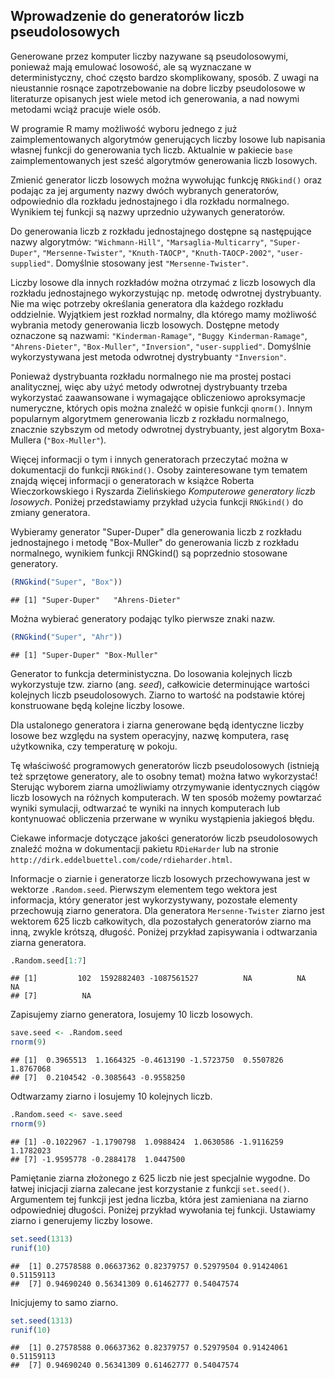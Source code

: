 ## Wprowadzenie do generatorów liczb pseudolosowych

Generowane przez komputer liczby nazywane są pseudolosowymi, ponieważ mają emulować losowość, ale są wyznaczane  w deterministyczny, choć często bardzo skomplikowany, sposób. Z uwagi na nieustannie rosnące zapotrzebowanie na dobre liczby pseudolosowe w literaturze opisanych jest wiele metod ich generowania, a nad nowymi metodami wciąż pracuje wiele osób.

W programie R mamy możliwość wyboru jednego z już zaimplementowanych algorytmów generujących liczby losowe lub napisania własnej funkcji do generowania tych liczb. Aktualnie w pakiecie `base` zaimplementowanych jest sześć algorytmów generowania liczb losowych. 

Zmienić generator liczb losowych można wywołując funkcję `RNGkind()` oraz podając za jej argumenty nazwy dwóch wybranych generatorów, odpowiednio dla rozkładu jednostajnego i dla rozkładu normalnego. Wynikiem tej funkcji są nazwy uprzednio używanych generatorów.

Do generowania liczb z rozkładu jednostajnego dostępne są następujące nazwy algorytmów: `"Wichmann-Hill"`, `"Marsaglia-Multicarry"`, `"Super-Duper"`, `"Mersenne-Twister"`, `"Knuth-TAOCP"`, `"Knuth-TAOCP-2002"`, `"user-supplied"`. Domyślnie stosowany jest `"Mersenne-Twister"`. 

Liczby losowe dla innych rozkładów można otrzymać z liczb losowych dla rozkładu jednostajnego wykorzystując np. metodę odwrotnej dystrybuanty. Nie ma więc potrzeby określania generatora dla każdego rozkładu oddzielnie. Wyjątkiem jest rozkład normalny, dla którego mamy możliwość wybrania metody generowania liczb losowych. Dostępne metody oznaczone są nazwami: 
`"Kinderman-Ramage"`, `"Buggy Kinderman-Ramage"`, `"Ahrens-Dieter"`, `"Box-Muller"`, `"Inversion"`, `"user-supplied"`. Domyślnie wykorzystywana jest metoda odwrotnej dystrybuanty `"Inversion"`. 


Ponieważ dystrybuanta rozkładu normalnego nie ma prostej postaci analitycznej, więc aby użyć metody odwrotnej dystrybuanty trzeba wykorzystać zaawansowane i wymagające obliczeniowo aproksymacje numeryczne, których opis można znaleźć w opisie funkcji `qnorm()`. Innym popularnym algorytmem generowania liczb z rozkładu normalnego, znacznie szybszym od metody odwrotnej dystrybuanty, jest algorytm Boxa-Mullera (`"Box-Muller"`). 

Więcej informacji o tym i innych generatorach przeczytać można w dokumentacji do funkcji `RNGkind()`.
Osoby zainteresowane tym tematem znajdą więcej informacji o generatorach w książce Roberta Wieczorkowskiego i Ryszarda Zielińskiego *Komputerowe generatory liczb losowych*. Poniżej przedstawiamy przykład użycia funkcji `RNGkind()` do zmiany generatora.

Wybieramy generator "Super-Duper" dla generowania liczb z rozkładu jednostajnego i metodę "Box-Muller" do generowania liczb z rozkładu normalnego, wynikiem funkcji RNGkind() są poprzednio stosowane generatory.


```r
(RNGkind("Super", "Box")) 
```

```
## [1] "Super-Duper"   "Ahrens-Dieter"
```

Można wybierać generatory podając tylko pierwsze znaki nazw.


```r
(RNGkind("Super", "Ahr"))
```

```
## [1] "Super-Duper" "Box-Muller"
```

Generator to funkcja deterministyczna. Do losowania kolejnych liczb wykorzystuje tzw. ziarno (ang. *seed*), całkowicie determinujące wartości kolejnych liczb pseudolosowych. Ziarno to wartość na podstawie której konstruowane będą kolejne liczby losowe.

Dla ustalonego generatora i ziarna generowane będą identyczne liczby losowe bez względu na system operacyjny, nazwę komputera, rasę użytkownika, czy temperaturę w pokoju. 

Tę właściwość programowych generatorów liczb pseudolosowych (istnieją też sprzętowe generatory, ale to osobny temat) można łatwo wykorzystać! Sterując wyborem ziarna umożliwiamy otrzymywanie identycznych ciągów liczb losowych na różnych komputerach. W ten sposób możemy powtarzać wyniki symulacji, odtwarzać te wyniki na innych komputerach lub kontynuować obliczenia przerwane w wyniku wystąpienia jakiegoś błędu. 

Ciekawe informacje dotyczące jakości generatorów liczb pseudolosowych znaleźć można w dokumentacji pakietu `RDieHarder` lub na stronie `http://dirk.eddelbuettel.com/code/rdieharder.html`.

Informacje o ziarnie i generatorze liczb losowych przechowywana jest w wektorze `.Random.seed`. Pierwszym elementem tego wektora jest informacja, który generator jest wykorzystywany, pozostałe elementy przechowują ziarno generatora. Dla generatora `Mersenne-Twister` ziarno jest wektorem 625 liczb całkowitych, dla pozostałych generatorów ziarno ma inną, zwykle krótszą, długość. Poniżej przykład zapisywania i odtwarzania ziarna generatora.



```r
.Random.seed[1:7]
```

```
## [1]         102  1592882403 -1087561527          NA          NA          NA
## [7]          NA
```

Zapisujemy ziarno generatora, losujemy 10 liczb losowych.


```r
save.seed <- .Random.seed
rnorm(9)
```

```
## [1]  0.3965513  1.1664325 -0.4613190 -1.5723750  0.5507826  1.8767068
## [7]  0.2104542 -0.3085643 -0.9558250
```

Odtwarzamy ziarno i losujemy 10 kolejnych liczb.


```r
.Random.seed <- save.seed 
rnorm(9)
```

```
## [1] -0.1022967 -1.1790798  1.0988424  1.0630586 -1.9116259  1.1782023
## [7] -1.9595778 -0.2884178  1.0447500
```

Pamiętanie ziarna złożonego z 625 liczb nie jest specjalnie wygodne. Do łatwej inicjacji ziarna zalecane jest korzystanie z funkcji `set.seed()`. Argumentem tej funkcji jest jedna liczba, która jest zamieniana na ziarno odpowiedniej długości. Poniżej przykład wywołania tej funkcji. Ustawiamy ziarno i generujemy liczby losowe.


```r
set.seed(1313)
runif(10)
```

```
##  [1] 0.27578588 0.06637362 0.82379757 0.52979504 0.91424061 0.51159113
##  [7] 0.94690240 0.56341309 0.61462777 0.54047574
```

Inicjujemy to samo ziarno.


```r
set.seed(1313)
runif(10)
```

```
##  [1] 0.27578588 0.06637362 0.82379757 0.52979504 0.91424061 0.51159113
##  [7] 0.94690240 0.56341309 0.61462777 0.54047574
```
